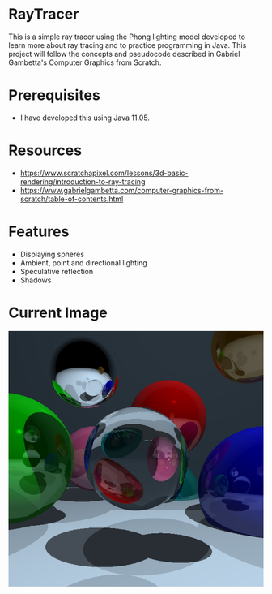 # RayTracer
This is a simple ray tracer using the Phong lighting model developed to learn more about ray tracing and to practice programming in Java. This project will follow the concepts and pseudocode described in Gabriel Gambetta's Computer Graphics from Scratch.

# Prerequisites
- I have developed this using Java 11.05.

# Resources
- https://www.scratchapixel.com/lessons/3d-basic-rendering/introduction-to-ray-tracing
- https://www.gabrielgambetta.com/computer-graphics-from-scratch/table-of-contents.html

# Features
- Displaying spheres
- Ambient, point and directional lighting
- Speculative reflection
- Shadows

# Current Image

![image.png](https://github.com/SuspiciousWaveforms/RayTracer/blob/master/image.png)
